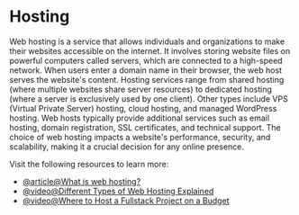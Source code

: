 # Hosting

Web hosting is a service that allows individuals and organizations to make their websites accessible on the internet. It involves storing website files on powerful computers called servers, which are connected to a high-speed network. When users enter a domain name in their browser, the web host serves the website's content. Hosting services range from shared hosting (where multiple websites share server resources) to dedicated hosting (where a server is exclusively used by one client). Other types include VPS (Virtual Private Server) hosting, cloud hosting, and managed WordPress hosting. Web hosts typically provide additional services such as email hosting, domain registration, SSL certificates, and technical support. The choice of web hosting impacts a website's performance, security, and scalability, making it a crucial decision for any online presence.

Visit the following resources to learn more:

- [@article@What is web hosting?](https://www.namecheap.com/hosting/what-is-web-hosting-definition/)
- [@video@Different Types of Web Hosting Explained](https://www.youtube.com/watch?v=AXVZYzw8geg)
- [@video@Where to Host a Fullstack Project on a Budget](https://www.youtube.com/watch?v=Kx_1NYYJS7Q)
